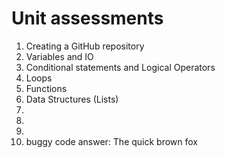 # Unit assessments 
1. Creating a GitHub repository
2. Variables and IO
3. Conditional statements and Logical Operators
4. Loops
5. Functions
6. Data Structures (Lists)
7.
8.
9.
10. buggy code answer: The quick brown fox

